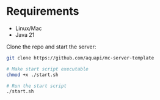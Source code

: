 # Requirements
- Linux/Mac
- Java 21

Clone the repo and start the server:

```bash
git clone https://github.com/aquapi/mc-server-template

# Make start script executable
chmod +x ./start.sh

# Run the start script
./start.sh
```
